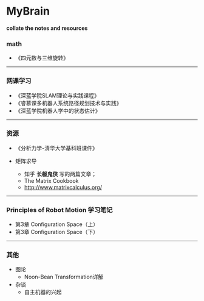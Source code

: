 # MyBrain
**collate the notes and resources** 

### math

* 《四元数与三维旋转》

---

### 网课学习

* 《深蓝学院SLAM理论与实践课程》
* 《睿慕课多机器人系统路径规划技术与实践》
* 《深蓝学院机器人学中的状态估计》

---

### 资源

* 《分析力学-清华大学基科班课件》

* 矩阵求导

  + 知乎 **长躯鬼侠** 写的两篇文章；
  + The Matrix Cookbook 
  + http://www.matrixcalculus.org/




---

### Principles of Robot Motion 学习笔记

* 第3章 Configuration Space（上）
* 第3章 Configuration Space（下）



---

### 其他

* 图论
  + Noon-Bean Transformation详解
* 杂谈
  + 自主机器的兴起
